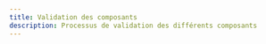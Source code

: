 ```yaml
---
title: Validation des composants
description: Processus de validation des différents composants
---
```

